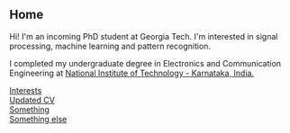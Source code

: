 ## Home

Hi!
I'm an incoming PhD student at Georgia Tech. I'm interested in signal processing, machine learning and pattern recognition. 

I completed my undergraduate degree in Electronics and Communication Engineering at [National Institute of Technology - Karnataka, India.](https://www.nitk.ac.in/) 

[Interests](interests.md)  
[Updated CV](https://drive.google.com/file/d/10vnr71wykqMu_AoGcVXdRquii8lGcju4/view?usp=sharing)  
[Something](https://google.com)  
[Something else](https://google.com)  

